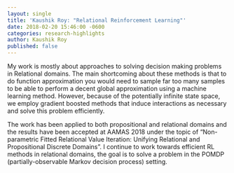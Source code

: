 ```yaml
---
layout: single
title: 'Kaushik Roy: "Relational Reinforcement Learning"'
date: 2018-02-20 15:46:00 -0600
categories: research-highlights
author: Kaushik Roy
published: false
---
```


My work is mostly about approaches to solving decision making problems in Relational domains. The main shortcoming about these methods is that to do function approximation you would need to sample far too many samples to be able to perform a decent global approximation using a machine learning method. However, because of the potentially infinite state space, we employ gradient boosted methods that induce interactions as necessary and solve this problem efficiently.

The work has been applied to both propositional and relational domains and the results have been accepted at AAMAS 2018 under the topic of “Non-parametric Fitted Relational Value Iteration: Unifying Relational and Propositional Discrete Domains”.  I continue to work towards efficient RL methods in relational domains, the goal is to solve a problem in the POMDP (partially-observable Markov decision process) setting.
